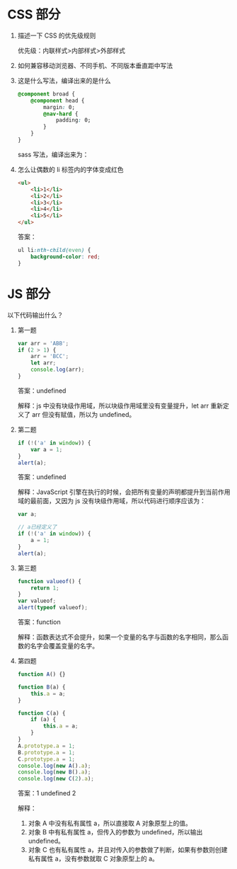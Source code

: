 # CSS 部分

1. 描述一下 CSS 的优先级规则

	优先级：内联样式>内部样式>外部样式

2. 如何兼容移动浏览器、不同手机、不同版本垂直距中写法

3. 这是什么写法，编译出来的是什么

	```css
	@component broad {
	    @component head {
	        margin: 0;
	        @nav-hard {
	            padding: 0;
	        }
	    }
	}
	```

	sass 写法，编译出来为：

4. 怎么让偶数的 li 标签内的字体变成红色

	```html
	<ul>
	    <li>1</li>
	    <li>2</li>
	    <li>3</li>
	    <li>4</li>
	    <li>5</li>
	</ul>
	```

	答案：

	```css
	ul li:nth-child(even) {
	    background-color: red;
	}
	```

# JS 部分

以下代码输出什么？

1. 第一题

	```javascript
	var arr = 'ABB';
	if (2 > 1) {
	    arr = 'BCC';
	    let arr;
	    console.log(arr);
	}
	```
	
	答案：undefined
	
	解释：js 中没有块级作用域，所以块级作用域里没有变量提升，let arr 重新定义了 arr 但没有赋值，所以为 undefined。

2. 第二题

	```javascript
	if (!('a' in window)) {
	    var a = 1;
	}
	alert(a);
	```

	答案：undefined
	
	解释：JavaScript 引擎在执行的时候，会把所有变量的声明都提升到当前作用域的最前面，又因为 js 没有块级作用域，所以代码进行顺序应该为：

	```javascript
	var a;
	
	// a已经定义了
	if (!('a' in window)) {
	    a = 1;
	}
	alert(a);
	```

3. 第三题

	```javascript
	function valueof() {
	    return 1;
	}
	var valueof;
	alert(typeof valueof);
	```

	答案：function
	
	解释：函数表达式不会提升，如果一个变量的名字与函数的名字相同，那么函数的名字会覆盖变量的名字。

4. 第四题

	```javascript
	function A() {}
	
	function B(a) {
	    this.a = a;
	}
	
	function C(a) {
	    if (a) {
	        this.a = a;
	    }
	}
	A.prototype.a = 1;
	B.prototype.a = 1;
	C.prototype.a = 1;
	console.log(new A().a);
	console.log(new B().a);
	console.log(new C(2).a);
	```

	答案：1 undefined 2
	
	解释：
	
	1. 对象 A 中没有私有属性 a，所以直接取 A 对象原型上的值。
	2. 对象 B 中有私有属性 a，但传入的参数为 undefined，所以输出 undefined。
	3. 对象 C 也有私有属性 a，并且对传入的参数做了判断，如果有参数则创建私有属性 a，没有参数就取 C 对象原型上的 a。
